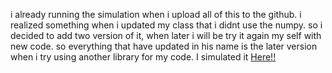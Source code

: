 i already running the simulation when i upload all of this to the github. i realized something when i updated my class that i didnt use the numpy. so i decided to add two version of it, when later i will be try it again my self with new code. so everything that have updated in his name is the later version when i try using another library for my code. I simulated it [Here!!](https://github.com/tojangeng262/connect4games/tree/695d0d51fffcc302ad4b825116fc94ffc25f114f/updateSimpleBotSimulation)
